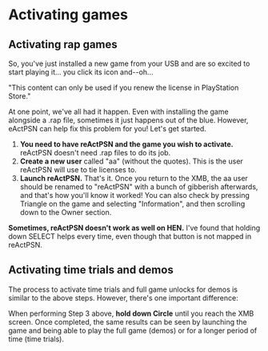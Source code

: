 # Activating games

## Activating rap games

So, you've just installed a new game from your USB and are so excited to start playing it... you click its icon and--oh...

"This content can only be used if you renew the license in PlayStation Store."

At one point, we've all had it happen. Even with installing the game alongside a .rap file, sometimes it just happens out of the blue. However, eActPSN can help fix this problem for you! Let's get started.

1. **You need to have reActPSN and the game you wish to activate.** reActPSN doesn't need .rap files to do its job.
2. **Create a new user** called "aa" \(without the quotes\). This is the user reActPSN will use to tie licenses to.
3. **Launch reActPSN.** That's it. Once you return to the XMB, the aa user should be renamed to "reActPSN" with a bunch of gibberish afterwards, and that's how you'll know it worked! You can also check by pressing Triangle on the game and selecting "Information", and then scrolling down to the Owner section.

**Sometimes, reActPSN doesn't work as well on HEN.** I've found that holding down SELECT helps every time, even though that button is not mapped in reActPSN.

## Activating time trials and demos

The process to activate time trials and full game unlocks for demos is similar to the above steps. However, there's one important difference:

When performing Step 3 above, **hold down Circle** until you reach the XMB screen. Once completed, the same results can be seen by launching the game and being able to play the full game \(demos\) or for a longer period of time \(time trials\).


